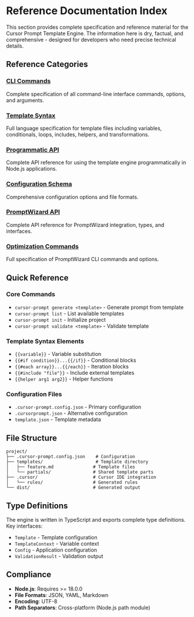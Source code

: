 # Reference Documentation Index

This section provides complete specification and reference material for the Cursor Prompt Template Engine. The information here is dry, factual, and comprehensive - designed for developers who need precise technical details.

## Reference Categories

### [CLI Commands](./cli-commands.md)
Complete specification of all command-line interface commands, options, and arguments.

### [Template Syntax](./template-syntax.md)
Full language specification for template files including variables, conditionals, loops, includes, helpers, and transformations.

### [Programmatic API](./api.md)
Complete API reference for using the template engine programmatically in Node.js applications.

### [Configuration Schema](./configuration-schema.md)
Comprehensive configuration options and file formats.

### [PromptWizard API](./promptwizard-api.md)
Complete API reference for PromptWizard integration, types, and interfaces.

### [Optimization Commands](./optimization-commands.md)
Full specification of PromptWizard CLI commands and options.

## Quick Reference

### Core Commands
- `cursor-prompt generate <template>` - Generate prompt from template
- `cursor-prompt list` - List available templates
- `cursor-prompt init` - Initialize project
- `cursor-prompt validate <template>` - Validate template

### Template Syntax Elements
- `{{variable}}` - Variable substitution
- `{{#if condition}}...{{/if}}` - Conditional blocks
- `{{#each array}}...{{/each}}` - Iteration blocks
- `{{#include "file"}}` - Include external templates
- `{{helper arg1 arg2}}` - Helper functions

### Configuration Files
- `.cursor-prompt.config.json` - Primary configuration
- `.cursorprompt.json` - Alternative configuration
- `template.json` - Template metadata

## File Structure

```
project/
├── .cursor-prompt.config.json    # Configuration
├── templates/                    # Template directory
│   ├── feature.md               # Template files
│   └── partials/                # Shared template parts
├── .cursor/                     # Cursor IDE integration
│   └── rules/                   # Generated rules
└── dist/                        # Generated output
```

## Type Definitions

The engine is written in TypeScript and exports complete type definitions. Key interfaces:

- `Template` - Template configuration
- `TemplateContext` - Variable context
- `Config` - Application configuration
- `ValidationResult` - Validation output

## Compliance

- **Node.js**: Requires >= 18.0.0
- **File Formats**: JSON, YAML, Markdown
- **Encoding**: UTF-8
- **Path Separators**: Cross-platform (Node.js path module)